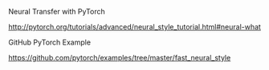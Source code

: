 Neural Transfer with PyTorch

http://pytorch.org/tutorials/advanced/neural_style_tutorial.html#neural-what


GitHub PyTorch Example

https://github.com/pytorch/examples/tree/master/fast_neural_style
